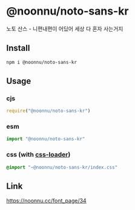 # @noonnu/noto-sans-kr
노토 산스 - 니편내편이 어딨어 세상 다 혼자 사는거지

## Install
```sh
npm i @noonnu/noto-sans-kr
```
## Usage
### cjs
```js
require("@noonnu/noto-sans-kr")
```
### esm
```js
import "@noonnu/noto-sans-kr"
```
### css (with [css-loader](https://github.com/webpack-contrib/css-loader))
```css
@import "~@noonnu/noto-sans-kr/index.css"
```

## Link
https://noonnu.cc/font_page/34